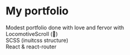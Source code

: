 # My portfolio

Modest portfolio done with love and fervor with\
  LocomotiveScroll (💚)\
  SCSS (inuitcss structure)\
  React & react-router
